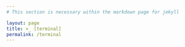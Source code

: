 ```yaml
---
# This section is necessary within the markdown page for jekyll

layout: page
title: >_ [terminal]
permalink: /terminal
---
```


<html>
<head>
<!-- CSS and Javascript Necessary to implement jquery terminal feature -->
<script src="https://code.jquery.com/jquery-3.3.1.min.js"></script>
<script src="https://unpkg.com/js-polyfills/keyboard.js"></script>
<script src="https://cdn.jsdelivr.net/gh/jcubic/static/js/wcwidth.js"></script>
<script src="https://unpkg.com/jquery.terminal/js/jquery.terminal.min.js"></script>
<link rel="stylesheet" href="https://unpkg.com/jquery.terminal/css/jquery.terminal.min.css" />

<!-- My own CSS and Javascript for the site -->
<link rel="stylesheet" href="styles.css" />
<script src="terminalUI.js"></script>
</head>
<body>
</body>
</html>
